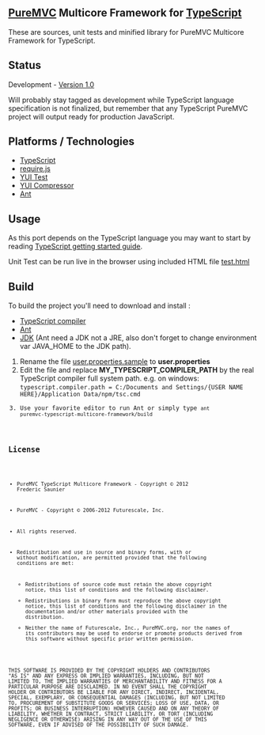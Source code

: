## [PureMVC](http://puremvc.github.com/) Multicore Framework for [TypeScript](https://github.com/PureMVC/puremvc-typescript-multicore-framework/wiki)

These are sources, unit tests and minified library for PureMVC Multicore Framework for TypeScript.

## Status
Development - [Version 1.0](https://github.com/PureMVC/puremvc-typescript-multicore-framework/blob/master/VERSION)

Will probably stay tagged as development while TypeScript language specification is not finalized,
but remember that any TypeScript PureMVC project will output ready for production JavaScript.

## Platforms / Technologies
* [TypeScript](http://www.typescriptlang.org/)
* [require.js](http://jqueryui.com/)
* [YUI Test](https://github.com/yui/yuitest)
* [YUI Compressor](http://developer.yahoo.com/yui/compressor/)
* [Ant](http://ant.apache.org/)

## Usage

As this port depends on the TypeScript language you may want to start by reading [TypeScript getting started guide](http://www.typescriptlang.org/).

Unit Test can be run live in the browser using included HTML file [test.html](https://github.com/PureMVC/puremvc-typescript-multicore-framework/blob/master/test-minified.html)

## Build

To build the project you'll need to download and install :
* [TypeScript compiler](http://www.typescriptlang.org/#Download)
* [Ant](http://ant.apache.org/)
* [JDK](http://www.oracle.com/technetwork/java/javase/downloads/index.html/) (Ant need a JDK not a JRE, also don't forget to change environment var JAVA_HOME to the JDK path).

1. Rename the file [user.properties.sample](https://github.com/PureMVC/puremvc-typescript-multicore-framework/blob/master/user.properties.sample) to **user.properties**
2. Edit the file and replace **MY_TYPESCRIPT_COMPILER_PATH** by the real TypeScript compiler full
system path. e.g. on windows: <code>typescript.compiler.path = C:/Documents and Settings/{USER NAME HERE}/Application Data/npm/tsc.cmd
3. Use your favorite editor to run Ant or simply type <code>ant puremvc-typescript-multicore-framework/build

## License
* PureMVC TypeScript Multicore Framework - Copyright © 2012 Frederic Saunier
* PureMVC - Copyright © 2006-2012 Futurescale, Inc.
* All rights reserved.

* Redistribution and use in source and binary forms, with or without modification, are permitted provided that the following conditions are met:

  * Redistributions of source code must retain the above copyright notice, this list of conditions and the following disclaimer.
  * Redistributions in binary form must reproduce the above copyright notice, this list of conditions and the following disclaimer in the documentation and/or other materials provided with the distribution.
  * Neither the name of Futurescale, Inc., PureMVC.org, nor the names of its contributors may be used to endorse or promote products derived from this software without specific prior written permission.

THIS SOFTWARE IS PROVIDED BY THE COPYRIGHT HOLDERS AND CONTRIBUTORS "AS IS" AND ANY EXPRESS OR IMPLIED WARRANTIES, INCLUDING, BUT NOT LIMITED TO, THE IMPLIED WARRANTIES OF MERCHANTABILITY AND FITNESS FOR A PARTICULAR PURPOSE ARE DISCLAIMED. IN NO EVENT SHALL THE COPYRIGHT HOLDER OR CONTRIBUTORS BE LIABLE FOR ANY DIRECT, INDIRECT, INCIDENTAL, SPECIAL, EXEMPLARY, OR CONSEQUENTIAL DAMAGES (INCLUDING, BUT NOT LIMITED TO, PROCUREMENT OF SUBSTITUTE GOODS OR SERVICES; LOSS OF USE, DATA, OR PROFITS; OR BUSINESS INTERRUPTION) HOWEVER CAUSED AND ON ANY THEORY OF LIABILITY, WHETHER IN CONTRACT, STRICT LIABILITY, OR TORT (INCLUDING NEGLIGENCE OR OTHERWISE) ARISING IN ANY WAY OUT OF THE USE OF THIS SOFTWARE, EVEN IF ADVISED OF THE POSSIBILITY OF SUCH DAMAGE.